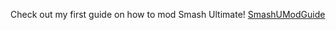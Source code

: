 Check out my first guide on how to mod Smash Ultimate! <a href="quadsyt.github.io/extra-sites/gui.de1">SmashUModGuide </a> 
